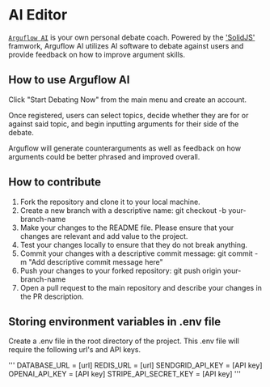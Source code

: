 # AI Editor

[`Arguflow AI`](https://arguflow.com) is your own personal debate coach. Powered by the ['SolidJS'](https://solidjs.com) framwork, Arguflow AI utilizes AI software to debate against users and provide feedback on how to improve argument skills.

## How to use Arguflow AI

Click "Start Debating Now" from the main menu and create an account.

Once registered, users can select topics, decide whether they are for or against said topic, and begin inputting arguments for their side of the debate. 

Arguflow will generate counterarguments as well as feedback on how arguments could be better phrased and improved overall.

## How to contribute

1. Fork the repository and clone it to your local machine.
2. Create a new branch with a descriptive name: git checkout -b your-branch-name
3. Make your changes to the README file. Please ensure that your changes are relevant and add value to the project.
4. Test your changes locally to ensure that they do not break anything.
5. Commit your changes with a descriptive commit message: git commit -m "Add descriptive commit message here"
6. Push your changes to your forked repository: git push origin your-branch-name
7. Open a pull request to the main repository and describe your changes in the PR description.

## Storing environment variables in .env file

Create a .env file in the root directory of the project. This .env file will require the following url's and API keys.

'''
DATABASE_URL = [url]
REDIS_URL = [url]
SENDGRID_API_KEY = [API key]
OPENAI_API_KEY = [API key]
STRIPE_API_SECRET_KEY = [API key]
'''
